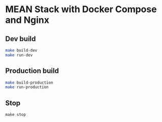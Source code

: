 # MEAN Stack with Docker Compose and Nginx

## Dev build

```bash
make build-dev
make run-dev
```

## Production build

```bash
make build-production
make run-production
```

## Stop

`make stop`